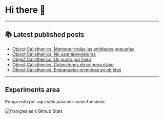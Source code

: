 # Hi there 👋

<!--
**franiglesias/franiglesias** is a ✨ _special_ ✨ repository because its `README.md` (this file) appears on your GitHub profile.

Here are some ideas to get you started:

- 🔭 I’m currently working on ...
- 🌱 I’m currently learning ...
- 👯 I’m looking to collaborate on ...
- 🤔 I’m looking for help with ...
- 💬 Ask me about ...
- 📫 How to reach me: ...
- 😄 Pronouns: ...
- ⚡ Fun fact: ...
-->


---

## 📚 Latest published posts
<!-- TB-FEED:START -->
- [Object Calisthenics. Mantener todas las entidades pequeñas](https://franiglesias.github.io/calisthenics-7/)
- [Object Calisthenics. No usar abreviaturas](https://franiglesias.github.io/calisthenics-6/)
- [Object Calisthenics. Un punto por línea](https://franiglesias.github.io/calisthenics-5/)
- [Object Calisthenics. Colecciones de primera clase](https://franiglesias.github.io/calisthenics-4/)
- [Object Calisthenics. Empaquetar primitivas en objetos](https://franiglesias.github.io/calisthenics-3/)
<!-- TB-FEED:END -->


---

## Experiments area

Pongo esto por aquí sólo para ver como funciona:

<img alt="franiglesias's Github Stats" src="https://github-readme-stats.vercel.app/api?username=franiglesias&show_icons=true&hide_border=true" />
